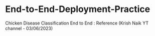 # End-to-End-Deployment-Practice
Chicken Disease Classification End to End : Reference (Krish Naik YT channel - 03/06/2023)

